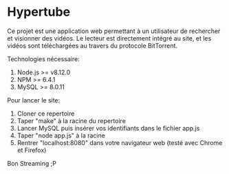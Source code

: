 # Hypertube
Ce projet est une application web permettant à un utilisateur de rechercher et visionner des vidéos.
Le lecteur est directement intégré au site, et les vidéos sont téléchargées au travers du protocole BitTorrent.

Technologies nécessaire:
1) Node.js >= v8.12.0
2) NPM >= 6.4.1 
3) MySQL >= 8.0.11

Pour lancer le site: 
1) Cloner ce repertoire
2) Taper "make" à la racine du repertoire
3) Lancer MySQL puis insérer vos identifiants dans le fichier app.js
4) Taper "node app.js" à la racine
5) Rentrer "localhost:8080" dans votre navigateur web (testé avec Chrome et Firefox)

Bon Streaming ;P
